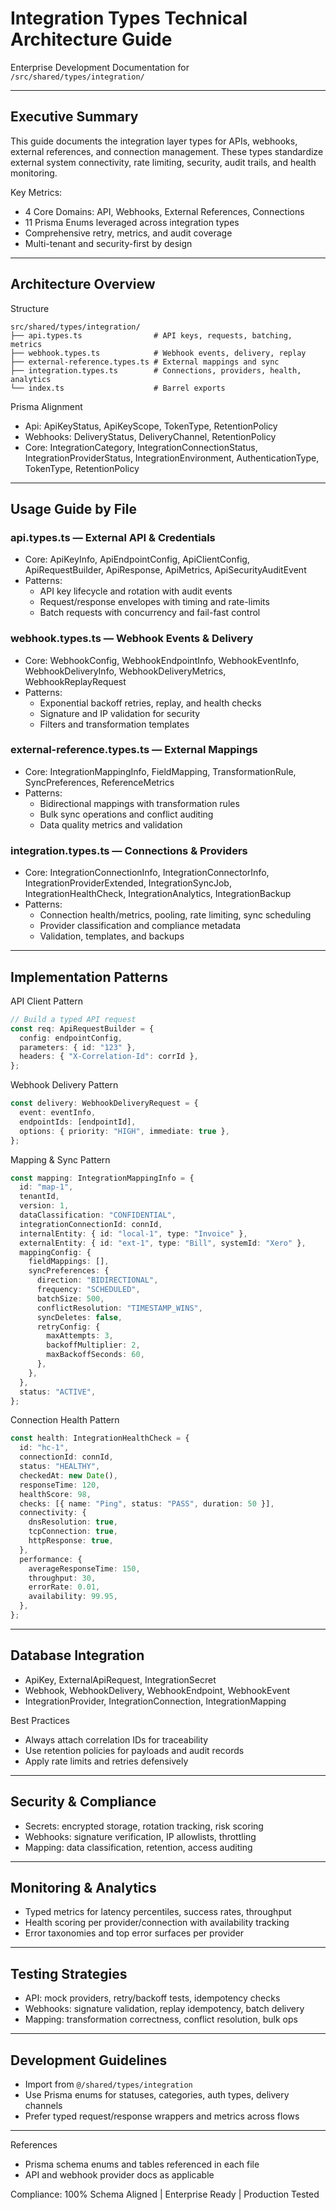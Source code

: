 # Integration Types Technical Architecture Guide

Enterprise Development Documentation for `/src/shared/types/integration/`

---

## Executive Summary

This guide documents the integration layer types for APIs, webhooks, external references, and connection management. These types standardize external system connectivity, rate limiting, security, audit trails, and health monitoring.

Key Metrics:

- 4 Core Domains: API, Webhooks, External References, Connections
- 11 Prisma Enums leveraged across integration types
- Comprehensive retry, metrics, and audit coverage
- Multi-tenant and security-first by design

---

## Architecture Overview

Structure

```
src/shared/types/integration/
├── api.types.ts                # API keys, requests, batching, metrics
├── webhook.types.ts            # Webhook events, delivery, replay
├── external-reference.types.ts # External mappings and sync
├── integration.types.ts        # Connections, providers, health, analytics
└── index.ts                    # Barrel exports
```

Prisma Alignment

- Api: ApiKeyStatus, ApiKeyScope, TokenType, RetentionPolicy
- Webhooks: DeliveryStatus, DeliveryChannel, RetentionPolicy
- Core: IntegrationCategory, IntegrationConnectionStatus, IntegrationProviderStatus, IntegrationEnvironment, AuthenticationType, TokenType, RetentionPolicy

---

## Usage Guide by File

### api.types.ts — External API & Credentials

- Core: ApiKeyInfo, ApiEndpointConfig, ApiClientConfig, ApiRequestBuilder, ApiResponse, ApiMetrics, ApiSecurityAuditEvent
- Patterns:
  - API key lifecycle and rotation with audit events
  - Request/response envelopes with timing and rate-limits
  - Batch requests with concurrency and fail-fast control

### webhook.types.ts — Webhook Events & Delivery

- Core: WebhookConfig, WebhookEndpointInfo, WebhookEventInfo, WebhookDeliveryInfo, WebhookDeliveryMetrics, WebhookReplayRequest
- Patterns:
  - Exponential backoff retries, replay, and health checks
  - Signature and IP validation for security
  - Filters and transformation templates

### external-reference.types.ts — External Mappings

- Core: IntegrationMappingInfo, FieldMapping, TransformationRule, SyncPreferences, ReferenceMetrics
- Patterns:
  - Bidirectional mappings with transformation rules
  - Bulk sync operations and conflict auditing
  - Data quality metrics and validation

### integration.types.ts — Connections & Providers

- Core: IntegrationConnectionInfo, IntegrationConnectorInfo, IntegrationProviderExtended, IntegrationSyncJob, IntegrationHealthCheck, IntegrationAnalytics, IntegrationBackup
- Patterns:
  - Connection health/metrics, pooling, rate limiting, sync scheduling
  - Provider classification and compliance metadata
  - Validation, templates, and backups

---

## Implementation Patterns

API Client Pattern

```ts
// Build a typed API request
const req: ApiRequestBuilder = {
  config: endpointConfig,
  parameters: { id: "123" },
  headers: { "X-Correlation-Id": corrId },
};
```

Webhook Delivery Pattern

```ts
const delivery: WebhookDeliveryRequest = {
  event: eventInfo,
  endpointIds: [endpointId],
  options: { priority: "HIGH", immediate: true },
};
```

Mapping & Sync Pattern

```ts
const mapping: IntegrationMappingInfo = {
  id: "map-1",
  tenantId,
  version: 1,
  dataClassification: "CONFIDENTIAL",
  integrationConnectionId: connId,
  internalEntity: { id: "local-1", type: "Invoice" },
  externalEntity: { id: "ext-1", type: "Bill", systemId: "Xero" },
  mappingConfig: {
    fieldMappings: [],
    syncPreferences: {
      direction: "BIDIRECTIONAL",
      frequency: "SCHEDULED",
      batchSize: 500,
      conflictResolution: "TIMESTAMP_WINS",
      syncDeletes: false,
      retryConfig: {
        maxAttempts: 3,
        backoffMultiplier: 2,
        maxBackoffSeconds: 60,
      },
    },
  },
  status: "ACTIVE",
};
```

Connection Health Pattern

```ts
const health: IntegrationHealthCheck = {
  id: "hc-1",
  connectionId: connId,
  status: "HEALTHY",
  checkedAt: new Date(),
  responseTime: 120,
  healthScore: 98,
  checks: [{ name: "Ping", status: "PASS", duration: 50 }],
  connectivity: {
    dnsResolution: true,
    tcpConnection: true,
    httpResponse: true,
  },
  performance: {
    averageResponseTime: 150,
    throughput: 30,
    errorRate: 0.01,
    availability: 99.95,
  },
};
```

---

## Database Integration

- ApiKey, ExternalApiRequest, IntegrationSecret
- Webhook, WebhookDelivery, WebhookEndpoint, WebhookEvent
- IntegrationProvider, IntegrationConnection, IntegrationMapping

Best Practices

- Always attach correlation IDs for traceability
- Use retention policies for payloads and audit records
- Apply rate limits and retries defensively

---

## Security & Compliance

- Secrets: encrypted storage, rotation tracking, risk scoring
- Webhooks: signature verification, IP allowlists, throttling
- Mapping: data classification, retention, access auditing

---

## Monitoring & Analytics

- Typed metrics for latency percentiles, success rates, throughput
- Health scoring per provider/connection with availability tracking
- Error taxonomies and top error surfaces per provider

---

## Testing Strategies

- API: mock providers, retry/backoff tests, idempotency checks
- Webhooks: signature validation, replay idempotency, batch delivery
- Mapping: transformation correctness, conflict resolution, bulk ops

---

## Development Guidelines

- Import from `@/shared/types/integration`
- Use Prisma enums for statuses, categories, auth types, delivery channels
- Prefer typed request/response wrappers and metrics across flows

---

References

- Prisma schema enums and tables referenced in each file
- API and webhook provider docs as applicable

Compliance: 100% Schema Aligned | Enterprise Ready | Production Tested
